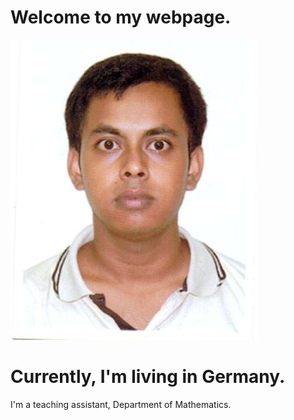 # Welcome to my webpage.  
![Profile Image](https://raw.githubusercontent.com/abdul-halim-mathematics/abdul-halim-mathematics.github.io/main/IMG222%5B303%5D.JPG)  

# Currently, I'm living in Germany.  
I'm a teaching assistant, Department of Mathematics.
